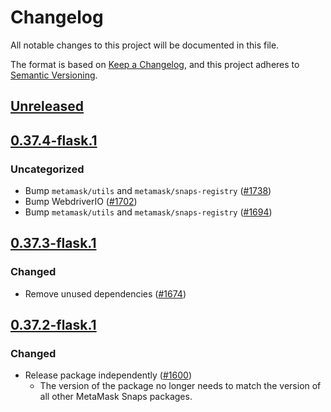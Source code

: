 # Changelog
All notable changes to this project will be documented in this file.

The format is based on [Keep a Changelog](https://keepachangelog.com/en/1.0.0/),
and this project adheres to [Semantic Versioning](https://semver.org/spec/v2.0.0.html).

## [Unreleased]

## [0.37.4-flask.1]
### Uncategorized
- Bump `metamask/utils` and `metamask/snaps-registry` ([#1738](https://github.com/MetaMask/snaps-skunkworks.git/pull/1738))
- Bump WebdriverIO ([#1702](https://github.com/MetaMask/snaps-skunkworks.git/pull/1702))
- Bump `metamask/utils` and `metamask/snaps-registry` ([#1694](https://github.com/MetaMask/snaps-skunkworks.git/pull/1694))

## [0.37.3-flask.1]
### Changed
- Remove unused dependencies ([#1674](https://github.com/MetaMask/snaps/pull/1674))

## [0.37.2-flask.1]
### Changed
- Release package independently ([#1600](https://github.com/MetaMask/snaps/pull/1600))
  - The version of the package no longer needs to match the version of all other
    MetaMask Snaps packages.

[Unreleased]: https://github.com/MetaMask/snaps-skunkworks.git/compare/@metamask/create-snap@0.37.4-flask.1...HEAD
[0.37.4-flask.1]: https://github.com/MetaMask/snaps-skunkworks.git/compare/@metamask/create-snap@0.37.3-flask.1...@metamask/create-snap@0.37.4-flask.1
[0.37.3-flask.1]: https://github.com/MetaMask/snaps-skunkworks.git/compare/@metamask/create-snap@0.37.2-flask.1...@metamask/create-snap@0.37.3-flask.1
[0.37.2-flask.1]: https://github.com/MetaMask/snaps-skunkworks.git/releases/tag/@metamask/create-snap@0.37.2-flask.1
